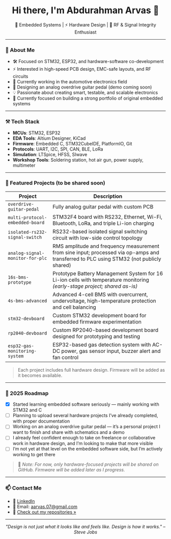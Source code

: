 <h1 align="center">Hi there, I'm Abdurahman Arvas 👋</h1>

<p align="center">
  🔧 Embedded Systems | ⚡ Hardware Design | 📡 RF & Signal Integrity Enthusiast  
</p>

---

### 🎯 About Me

- 🛠️ Focused on STM32, ESP32, and hardware-software co-development
- ⚡ Interested in high-speed PCB design, EMC-safe layouts, and RF circuits
- 🚗 Currently working in the automotive electronics field
- 🎸 Designing an analog overdrive guitar pedal (demo coming soon)
- 💡 Passionate about creating smart, testable, and scalable electronics
- 🎯 Currently focused on building a strong portfolio of original embedded systems

---

### ⚒️ Tech Stack

- **MCUs**: STM32, ESP32  
- **EDA Tools**: Altium Designer, KiCad  
- **Firmware**: Embedded C, STM32CubeIDE, PlatformIO, Git  
- **Protocols**: UART, I2C, SPI, CAN, BLE, LoRa  
- **Simulation**: LTSpice, HFSS, SIwave  
- **Workshop Tools**: Soldering station, hot air gun, power supply, multimeter

---

### 🚀 Featured Projects (to be shared soon)

| Project | Description |
|--------|-------------|
| `overdrive-guitar-pedal` | Fully analog guitar pedal with custom PCB |
| `multi-protocol-embedded-board` | STM32F4 board with RS232, Ethernet, Wi-Fi, Bluetooth, LoRa, and triple Li-ion charging |
| `isolated-rs232-signal-switch` | RS232-based isolated signal switching circuit with low-side control topology |
| `analog-signal-monitor-for-plc` | RMS amplitude and frequency measurement from sine input; processed via op-amps and transferred to PLC using STM32 (not publicly shared) |
| `16s-bms-prototype` | Prototype Battery Management System for 16 Li-ion cells with temperature monitoring *(early-stage project; shared as-is)* |
| `4s-bms-advanced` | Advanced 4-cell BMS with overcurrent, undervoltage, high-temperature protection and cell balancing |
| `stm32-devboard` | Custom STM32 development board for embedded firmware experimentation |
| `rp2040-devboard` | Custom RP2040-based development board designed for prototyping and testing |
| `esp32-gas-monitoring-system` | ESP32-based gas detection system with AC-DC power, gas sensor input, buzzer alert and fan control |


> Each project includes full hardware design. Firmware will be added as it becomes available.

---

### 📌 2025 Roadmap

- [x] Started learning embedded software seriously — mainly working with STM32 and C  
- [ ] Planning to upload several hardware projects I’ve already completed, with proper documentation  
- [ ] Working on an analog overdrive guitar pedal — it’s a personal project I want to finish and share with schematics and a demo  
- [ ] I already feel confident enough to take on freelance or collaborative work in hardware design, and I’m looking to make that more visible  
- [ ] I’m not yet at that level on the embedded software side, but I’m actively working to get there  

> 📌 *Note: For now, only hardware-focused projects will be shared on GitHub. Firmware will be added later as I progress.*


---

### 📫 Contact Me

- 💼 [LinkedIn](https://www.linkedin.com/in/abdurahman-arvas1665/)
- 💌 Email: aarvas.07@gmail.com 
- 📂 [Check out my repositories »](https://github.com/aArvas)

---

<p align="center">
  <em>"Design is not just what it looks like and feels like. Design is how it works." – Steve Jobs</em>
</p>

